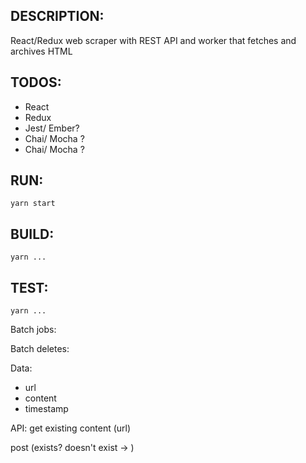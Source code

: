 ## DESCRIPTION:

  React/Redux web scraper with REST API and worker that fetches and archives HTML

## TODOS:

 - React
 - Redux
 - Jest/ Ember?
 - Chai/ Mocha ?
 - Chai/ Mocha ?

## RUN:

``yarn start``

## BUILD:

``yarn ... ``


## TEST:

``yarn ... ``


Batch jobs:

Batch deletes:

Data:
  - url
  - content
  - timestamp


API:
  get existing content (url)

  post (exists? doesn't exist -> )
